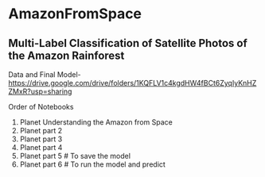# AmazonFromSpace

## Multi-Label Classification of Satellite Photos of the Amazon Rainforest

Data and Final Model- https://drive.google.com/drive/folders/1KQFLV1c4kgdHW4fBCt6ZyqIyKnHZZMxR?usp=sharing

Order of Notebooks 
  1. Planet Understanding the Amazon from Space
  2. Planet part 2
  3. Planet part 3
  4. Planet part 4
  5. Planet part 5 # To save the model 
  6. Planet part 6 # To run the model and predict
  

